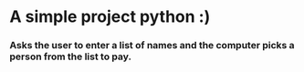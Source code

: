 # A simple project python :) 
### Asks the user to enter a list of names and the computer picks a person from the list to pay.

